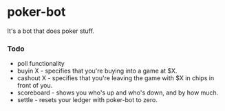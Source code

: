 # poker-bot
It's a bot that does poker stuff.

### Todo
* poll functionality
* buyin X - specifies that you're buying into a game at $X.
* cashout X - specifies that you're leaving the game with $X in chips in front of you.
* scoreboard - shows you who's up and who's down, and by how much.
* settle - resets your ledger with poker-bot to zero.
